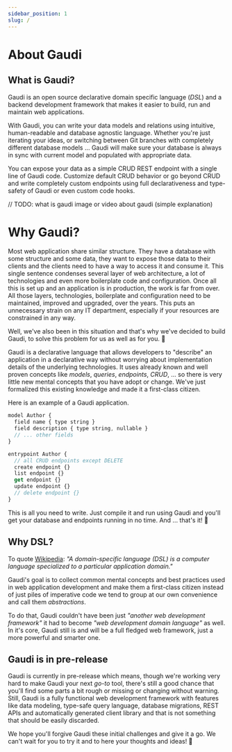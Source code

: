 ```yaml
---
sidebar_position: 1
slug: /
---
```


# About Gaudi

## What is Gaudi?

Gaudi is an open source declarative domain specific language (_DSL_) and a backend development framework that makes it easier to build, run and maintain web applications.

With Gaudi, you can write your data models and relations using intuitive, human-readable and database agnostic language. Whether you're just iterating your ideas, or switching between Git branches with completely different database models ... Gaudi will make sure your database is always in sync with current model and populated with appropriate data.

You can expose your data as a simple CRUD REST endpoint with a single line of Gaudi code. Customize default CRUD behavior or go beyond CRUD and write completely custom endpoints using full declarativeness and type-safety of Gaudi or even custom code hooks.

// TODO: what is gaudi image or video about gaudi (simple explanation)

# Why Gaudi?

Most web application share similar structure. They have a database with some structure and some data, they want to expose those data to their clients and the clients need to have a way to access it and consume it. This single sentence condenses several layer of web architecture, a lot of technologies and even more boilerplate code and configuration. Once all this is set up and an application is in production, the work is far from over. All those layers, technologies, boilerplate and configuration need to be maintained, improved and upgraded, over the years. This puts an unnecessary strain on any IT department, especially if your resources are constrained in any way.

Well, we've also been in this situation and that's why we've decided to build Gaudi, to solve this problem for us as well as for you. 🤛

Gaudi is a declarative language that allows developers to "describe" an application in a declarative way without worrying about implementation details of the underlying technologies. It uses already known and well proven concepts like _models_, _queries_, _endpoints_, _CRUD_, ... so there is very little new mental concepts that you have adopt or change. We've just formalized this existing knowledge and made it a first-class citizen.

Here is an example of a Gaudi application.

```js title="bookreviews.gaudi"
model Author {
  field name { type string }
  field description { type string, nullable }
  // ... other fields
}

entrypoint Author {
  // all CRUD endpoints except DELETE
  create endpoint {}
  list endpoint {}
  get endpoint {}
  update endpoint {}
  // delete endpoint {}
}
```

This is all you need to write. Just compile it and run using Gaudi and you'll get your database and endpoints running in no time. And ... that's it! 🎉

## Why DSL?

To quote [Wikipedia](https://en.wikipedia.org/wiki/Domain-specific_language): _"A domain-specific language (DSL) is a computer language specialized to a particular application domain."_

Gaudi's goal is to collect common mental concepts and best practices used in web application development and make them a first-class citizen instead of just piles of imperative code we tend to group at our own convenience and call them _abstractions_.

To do that, Gaudi couldn't have been just _"another web development framework"_ it had to become _"web development domain language"_ as well. In it's core, Gaudi still is and will be a full fledged web framework, just a more powerful and smarter one.

## Gaudi is in pre-release

Gaudi is currently in pre-release which means, though we're working very hard to make Gaudi your next _go-to_ tool, there's still a good chance that you'll find some parts a bit rough or missing or changing without warning. Still, Gaudi is a fully functional web development framework with features like data modeling, type-safe query language, database migrations, REST APIs and automatically generated client library and that is not something that should be easily discarded.

We hope you'll forgive Gaudi these initial challenges and give it a go. We can't wait for you to try it and to here your thoughts and ideas! 🖖
